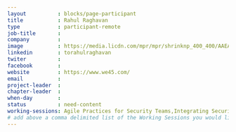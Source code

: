 ```yaml
---
layout          : blocks/page-participant
title           : Rahul Raghavan
type            : participant-remote
job-title       :
company         :
image           : https://media.licdn.com/mpr/mpr/shrinknp_400_400/AAEAAQAAAAAAAAkUAAAAJDk1OWE4OGJjLTEzNDAtNDc0MS1hNGZmLTlkM2Y0NTFiZTI5OQ.jpg
linkedin        : torahulraghavan
twiter          :
facebook        :
website         : https://www.we45.com/
email           :
project-leader  :
chapter-leader  :
when-day        :
status          : need-content
working-sessions: Agile Practices for Security Teams,Integrating Security into a Sales Channel,Define Agile Security Practices,Using Security Risks to Measure Agile Practices,BDD for Cloud Security,Writing Security Tests
# add above a comma delimited list of the Working Sessions you would like to attend (use the session's title)
---
```


<!-- put more details about participant here -->
